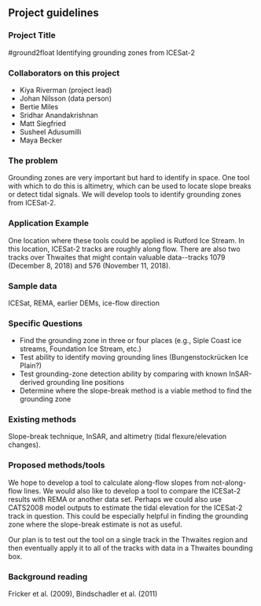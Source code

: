 ## Project guidelines

### Project Title

#ground2float
Identifying grounding zones from ICESat-2

### Collaborators on this project

 - Kiya Riverman (project lead)
 - Johan Nilsson (data person)
 - Bertie Miles
 - Sridhar Anandakrishnan
 - Matt Siegfried
 - Susheel Adusumilli
 - Maya Becker

### The problem

Grounding zones are very important but hard to identify in space. One tool with which to do this is altimetry, which can be used to locate slope breaks or detect tidal signals. We will develop tools to identify grounding zones from ICESat-2.

### Application Example

One location where these tools could be applied is Rutford Ice Stream. In this location, ICESat-2 tracks are roughly along flow. There are also two tracks over Thwaites that might contain valuable data--tracks 1079 (December 8, 2018) and 576 (November 11, 2018).

### Sample data

ICESat, REMA, earlier DEMs, ice-flow direction

### Specific Questions

 - Find the grounding zone in three or four places (e.g., Siple Coast ice streams, Foundation Ice Stream, etc.)
 - Test ability to identify moving grounding lines (Bungenstockrücken Ice Plain?)
 - Test grounding-zone detection ability by comparing with known InSAR-derived grounding line positions
 - Determine where the slope-break method is a viable method to find the grounding zone

### Existing methods

Slope-break technique, InSAR, and altimetry (tidal flexure/elevation changes).

### Proposed methods/tools

We hope to develop a tool to calculate along-flow slopes from not-along-flow lines. We would also like to develop a tool to compare the ICESat-2 results with REMA or another data set. Perhaps we could also use CATS2008 model outputs to estimate the tidal elevation for the ICESat-2 track in question. This could be especially helpful in finding the grounding zone where the slope-break estimate is not as useful.

Our plan is to test out the tool on a single track in the Thwaites region and then eventually apply it to all of the tracks with data in a Thwaites bounding box.

### Background reading

Fricker et al. (2009), Bindschadler et al. (2011)
